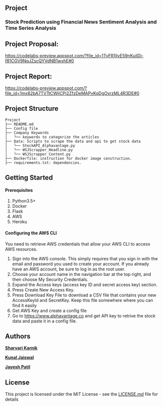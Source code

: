 ## Project
### Stock Prediction using Financial News Sentiment Analysis and Time Series Analysis

## Project Proposal:
https://codelabs-preview.appspot.com/?file_id=1TyFR1jlvE59nKuilDi-f81CGV9NqJZscQYVdNB1wxhE#0

## Project Report:
https://codelabs-preview.appspot.com/?file_id=1mx82bA7TVTtCWliCPi2ZfzDeMAPvKqDgOvrzML4R3DE#0

## Project Structure
```
Project
├── README.md
├── Config file
├── Company Keywords
│   └── keywords to categorize the articles
├── Data: Scripts to scrape the data and api to get stock data
│   └── StockAPI_Alphavantage.py
│   └── WSJScrapper_Headline.py
│   └── WSJScrapper_Content.py
├── Dockerfile: instruction for docker image construction.
├── requirements.txt: dependencies.
```



## Getting Started

#### Prerequisites
1. Python3.5+
2. Docker
3. Flask
4. AWS
5. Heroku


#### Configuring the AWS CLI
You need to retrieve AWS credentials that allow your AWS CLI to access AWS resources.

1. Sign into the AWS console. This simply requires that you sign in with the email and password you used to create your account. If you already have an AWS account, be sure to log in as the root user.
2. Choose your account name in the navigation bar at the top right, and then choose My Security Credentials.
3. Expand the Access keys (access key ID and secret access key) section.
4. Press Create New Access Key.
5. Press Download Key File to download a CSV file that contains your new AccessKeyId and SecretKey. Keep this file somewhere where you can find it easily
6. Get AWS Key and create a config file
7. Go to https://www.alphavantage.co and get API key to retrive the stock data and paste it in a config file.





## Authors
<b>[Sharvari Karnik](https://www.linkedin.com/in/sharvarikarnik25/)</b> 

<b>[Kunal Jaiswal](https://www.linkedin.com/in/kunaljaiswal4393/)</b> 

<b>[Jayesh Patil](https://www.linkedin.com/in/jayeshpatil130/)</b> 

## License
This project is licensed under the MIT License - see the [LICENSE.md](LICENSE.md) file for details
